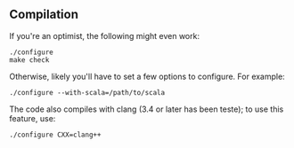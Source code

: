 

Compilation
-----------

If you're an optimist, the following might even work:
    
    ./configure
    make check


Otherwise, likely you'll have to set a few options to configure.
For example:
    
    ./configure --with-scala=/path/to/scala


The code also compiles with clang (3.4 or later has been teste);
to use this feature, use:
    
    ./configure CXX=clang++
